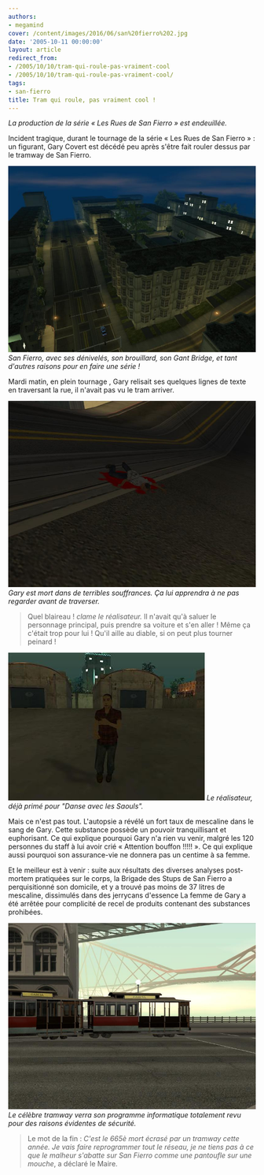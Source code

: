 ```yaml
---
authors:
- megamind
cover: /content/images/2016/06/san%20fierro%202.jpg
date: '2005-10-11 00:00:00'
layout: article
redirect_from:
- /2005/10/10/tram-qui-roule-pas-vraiment-cool
- /2005/10/10/tram-qui-roule-pas-vraiment-cool/
tags:
- san-fierro
title: Tram qui roule, pas vraiment cool !
---
```



_La production de la série « Les Rues de San Fierro » est endeuillée._

Incident tragique, durant le tournage de la série « Les Rues de San Fierro » : un figurant, Gary Covert est décédé peu après s'être fait rouler dessus par le tramway de San Fierro.

![San Fierro, avec ses dénivelés, son brouillard, son Gant Bridge, et tant d'autres raisons pour en faire une série !](/content/images/2005/01/san%20fierro%201.jpg)
_San Fierro, avec ses dénivelés, son brouillard, son Gant Bridge, et tant d'autres raisons pour en faire une série !_

Mardi matin, en plein tournage , Gary relisait ses quelques lignes de texte en traversant la rue, il n'avait pas vu le tram arriver.

![Gary est mort dans de terribles souffrances. Ça lui apprendra à ne pas regarder avant de traverser.](/content/images/2005/01/tramsprotch.jpg)
_Gary est mort dans de terribles souffrances. Ça lui apprendra à ne pas regarder avant de traverser._

> Quel blaireau ! _clame le réalisateur._ Il n'avait qu'à saluer le personnage principal, puis prendre sa voiture et s'en aller ! Même ça c'était trop pour lui ! Qu'il aille au diable, si on peut plus tourner peinard !

![Le réalisateur, déjà primé pour "Danse avec les Saouls".](/content/images/2005/01/prod.jpg)
_Le réalisateur, déjà primé pour "Danse avec les Saouls"._

Mais ce n'est pas tout. L'autopsie a révélé un fort taux de mescaline dans le sang de Gary. Cette substance possède un pouvoir tranquillisant et euphorisant. Ce qui explique pourquoi Gary n'a rien vu venir, malgré les 120 personnes du staff à lui avoir crié « Attention bouffon !!!!! ». Ce qui explique aussi pourquoi son assurance-vie ne donnera pas un centime à sa femme.

Et le meilleur est à venir : suite aux résultats des diverses analyses post-mortem pratiquées sur le corps, la Brigade des Stups de San Fierro a perquisitionné son domicile, et y a trouvé pas moins de 37 litres de mescaline, dissimulés dans des jerrycans d'essence La femme de Gary a été arrêtée pour complicité de recel de produits contenant des substances prohibées.

![Le célèbre tramway verra son programme informatique totalement revu pour des raisons évidentes de sécurité.](/content/images/2005/01/tram2.jpg)
_Le célèbre tramway verra son programme informatique totalement revu pour des raisons évidentes de sécurité._

> Le mot de la fin : _C'est le 665è mort écrasé par un tramway cette année. Je vais faire reprogrammer tout le réseau, je ne tiens pas à ce que le malheur s'abatte sur San Fierro comme une pantoufle sur une mouche_, a déclaré le Maire.